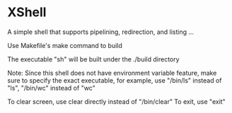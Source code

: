 # XShell
A simple shell that supports pipelining, redirection, and listing ...

Use Makefile's make command to build

The executable "sh" will be built under the ./build directory

Note: Since this shell does not have environment variable feature,
make sure to specify the exact executable, for example, use 
"/bin/ls" instead of "ls", "/bin/wc" instead of "wc"

To clear screen, use clear directly instead of "/bin/clear"
To exit, use "exit"
